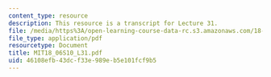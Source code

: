 ```yaml
---
content_type: resource
description: This resource is a transcript for Lecture 31.
file: /media/https%3A/open-learning-course-data-rc.s3.amazonaws.com/18-06-linear-algebra-spring-2010/46108efb43dcf33e989eb5e101fcf9b5_MIT18_06S10_L31.pdf
file_type: application/pdf
resourcetype: Document
title: MIT18_06S10_L31.pdf
uid: 46108efb-43dc-f33e-989e-b5e101fcf9b5
---
```

